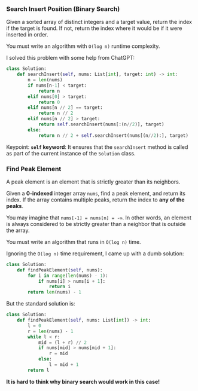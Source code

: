 ### Search Insert Position (Binary Search)

Given a sorted array of distinct integers and a target value, return the index if the target is found. If not, return the index where it would be if it were inserted in order.

You must write an algorithm with `O(log n)` runtime complexity.

I solved this problem with some help from ChatGPT:

```python
class Solution:
    def searchInsert(self, nums: List[int], target: int) -> int:
        n = len(nums)
        if nums[n-1] < target:
            return n
        elif nums[0] > target:
            return 0
        elif nums[n // 2] == target:
            return n // 2
        elif nums[n // 2] > target:
            return self.searchInsert(nums[:(n//2)], target)
        else:
            return n // 2 + self.searchInsert(nums[(n//2):], target)
```

Keypoint: **`self` keyword**: It ensures that the `searchInsert` method is called as part of the current instance of the `Solution` class.

### Find Peak Element

A peak element is an element that is strictly greater than its neighbors.

Given a **0-indexed** integer array `nums`, find a peak element, and return its index. If the array contains multiple peaks, return the index to **any of the peaks**.

You may imagine that `nums[-1] = nums[n] = -∞`. In other words, an element is always considered to be strictly greater than a neighbor that is outside the array.

You must write an algorithm that runs in `O(log n)` time.

Ignoring the `O(log n)` time requirement, I came up with a dumb solution:

```python
class Solution:
    def findPeakElement(self, nums):
        for i in range(len(nums) - 1):
            if nums[i] > nums[i + 1]:
                return i
        return len(nums) - 1
```

But the standard solution is:

```python
class Solution:
    def findPeakElement(self, nums: List[int]) -> int:
        l = 0
        r = len(nums) - 1
        while l < r:
            mid = (l + r) // 2
            if nums[mid] > nums[mid + 1]:
                r = mid
            else:
                l = mid + 1
        return l
```

**It is hard to think why binary search would work in this case!**

